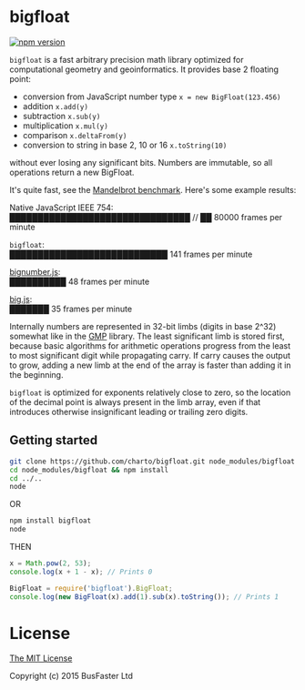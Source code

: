 bigfloat
===

[![npm version](https://img.shields.io/npm/v/bigfloat.svg)](https://www.npmjs.com/package/bigfloat)

`bigfloat` is a fast arbitrary precision math library optimized for computational geometry and geoinformatics.
It provides base 2 floating point:

- conversion from JavaScript number type `x = new BigFloat(123.456)`
- addition `x.add(y)`
- subtraction `x.sub(y)`
- multiplication `x.mul(y)`
- comparison `x.deltaFrom(y)`
- conversion to string in base 2, 10 or 16 `x.toString(10)`

without ever losing any significant bits. Numbers are immutable, so all operations return a new BigFloat.

It's quite fast, see the [Mandelbrot benchmark](http://charto.github.io/bigfloat/). Here's some example results:

Native JavaScript IEEE 754:  
████████████████████████████████ // ██ 80000 frames per minute

`bigfloat`:  
████████████████████████████ 141 frames per minute

[bignumber.js](https://github.com/MikeMcl/bignumber.js):  
██████████ 48 frames per minute

[big.js](https://github.com/MikeMcl/big.js):  
███████ 35 frames per minute

Internally numbers are represented in 32-bit limbs (digits in base 2^32) somewhat like in the [GMP](https://gmplib.org/manual/Float-Internals.html) library. The least significant limb is stored first, because basic algorithms for arithmetic operations progress from the least to most significant digit while propagating carry. If carry causes the output to grow, adding a new limb at the end of the array is faster than adding it in the beginning.

`bigfloat` is optimized for exponents relatively close to zero, so the location of the decimal point is always present in the limb array, even if that introduces otherwise insignificant leading or trailing zero digits.

Getting started
---

```bash
git clone https://github.com/charto/bigfloat.git node_modules/bigfloat
cd node_modules/bigfloat && npm install
cd ../..
node
```

OR

```bash
npm install bigfloat
node
```

THEN

```js
x = Math.pow(2, 53);
console.log(x + 1 - x); // Prints 0

BigFloat = require('bigfloat').BigFloat;
console.log(new BigFloat(x).add(1).sub(x).toString()); // Prints 1
```

License
===

[The MIT License](https://raw.githubusercontent.com/charto/bigfloat/master/LICENSE)

Copyright (c) 2015 BusFaster Ltd
